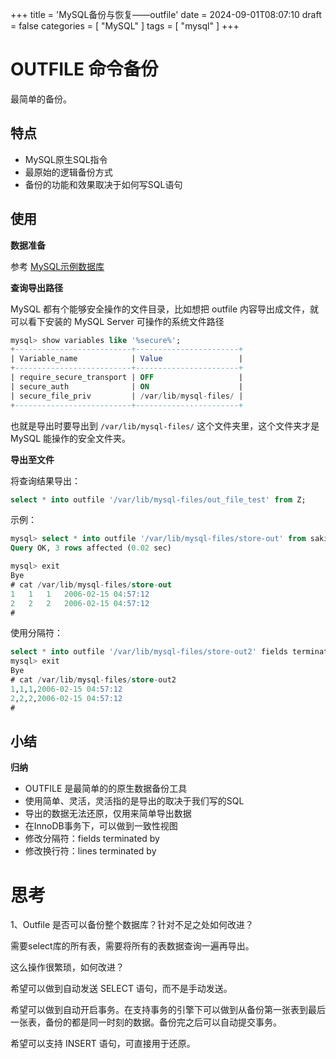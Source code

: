 +++
title = 'MySQL备份与恢复——outfile'
date = 2024-09-01T08:07:10
draft = false
categories = [ "MySQL" ]
tags = [ "mysql" ]
+++

# OUTFILE 命令备份

最简单的备份。

## 特点

* MySQL原生SQL指令
* 最原始的逻辑备份方式
* 备份的功能和效果取决于如何写SQL语句

## 使用

**数据准备**

参考 [MySQL示例数据库](https://notes.einscat.com/post/mysql/mysql%E7%A4%BA%E4%BE%8B%E6%95%B0%E6%8D%AE%E5%BA%93/)

**查询导出路径**
 
MySQL 都有个能够安全操作的文件目录，比如想把 outfile 内容导出成文件，就可以看下安装的 MySQL Server 可操作的系统文件路径

```sql
mysql> show variables like '%secure%';
+--------------------------+-----------------------+
| Variable_name            | Value                 |
+--------------------------+-----------------------+
| require_secure_transport | OFF                   |
| secure_auth              | ON                    |
| secure_file_priv         | /var/lib/mysql-files/ |
+--------------------------+-----------------------+
```

也就是导出时要导出到 `/var/lib/mysql-files/` 这个文件夹里，这个文件夹才是 MySQL 能操作的安全文件夹。 

**导出至文件**

将查询结果导出：
```sql
select * into outfile '/var/lib/mysql-files/out_file_test' from Z;
```

示例：
```sql
mysql> select * into outfile '/var/lib/mysql-files/store-out' from sakila.store;
Query OK, 3 rows affected (0.02 sec)

mysql> exit
Bye
# cat /var/lib/mysql-files/store-out
1	1	1	2006-02-15 04:57:12
2	2	2	2006-02-15 04:57:12
#
```

使用分隔符：

```sql
select * into outfile '/var/lib/mysql-files/store-out2' fields terminated by ',' from t1;
mysql> exit
Bye
# cat /var/lib/mysql-files/store-out2
1,1,1,2006-02-15 04:57:12
2,2,2,2006-02-15 04:57:12
#
```

## 小结

**归纳**

- OUTFILE 是最简单的的原生数据备份工具
- 使用简单、灵活，灵活指的是导出的取决于我们写的SQL
- 导出的数据无法还原，仅用来简单导出数据
- 在InnoDB事务下，可以做到一致性视图
- 修改分隔符：fields terminated by 
- 修改换行符：lines terminated by

 
# 思考

1、Outfile 是否可以备份整个数据库？针对不足之处如何改进？

需要select库的所有表，需要将所有的表数据查询一遍再导出。

这么操作很繁琐，如何改进？

希望可以做到自动发送 SELECT 语句，而不是手动发送。

希望可以做到自动开启事务。在支持事务的引擎下可以做到从备份第一张表到最后一张表，备份的都是同一时刻的数据。备份完之后可以自动提交事务。

希望可以支持 INSERT 语句，可直接用于还原。
